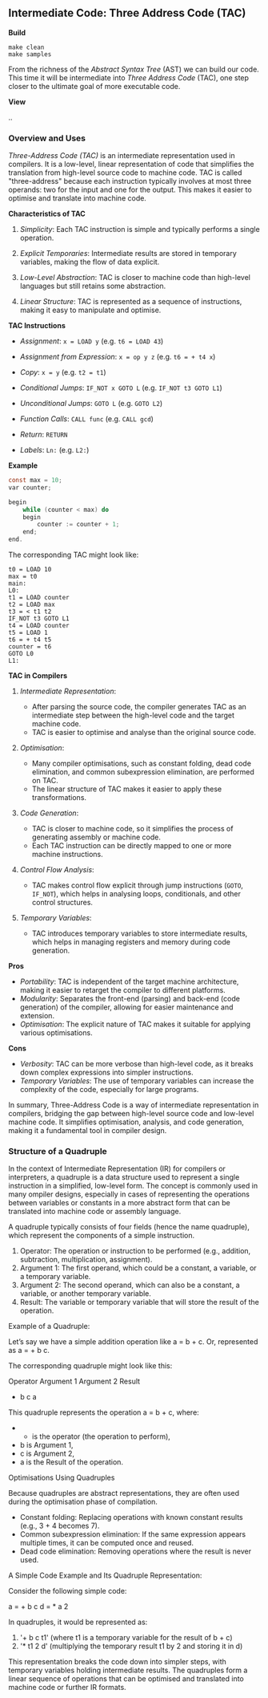 
## Intermediate Code: Three Address Code (TAC)

__Build__

```shell
make clean
make samples
```

From the richness of the *Abstract Syntax Tree* (AST) we can build our code. This time it
will be intermediate into *Three Address Code* (TAC), one step closer to the ultimate goal of
more executable code.

__View__

..

### Overview and Uses

*Three-Address Code (TAC)* is an intermediate representation used in compilers. It is a low-level,
linear representation of code that simplifies the translation from high-level source code to
machine code. TAC is called "three-address" because each instruction typically involves at most
three operands: two for the input and one for the output. This makes it easier to optimise and
translate into machine code.


__Characteristics of TAC__

1. *Simplicity*: Each TAC instruction is simple and typically performs a single operation.

2. *Explicit Temporaries*: Intermediate results are stored in temporary variables, making the flow of data explicit.

3. *Low-Level Abstraction*: TAC is closer to machine code than high-level languages but still retains some abstraction.

4. *Linear Structure*: TAC is represented as a sequence of instructions, making it easy to manipulate and optimise.


__TAC Instructions__

- *Assignment*: `x = LOAD y` (e.g. `t6 = LOAD 43`)

- *Assignment from Expression*: `x = op y z` (e.g. `t6 = + t4 x`)

- *Copy*: `x = y` (e.g. `t2 = t1`)

- *Conditional Jumps*: `IF_NOT x GOTO L` (e.g. `IF_NOT t3 GOTO L1`)

- *Unconditional Jumps*: `GOTO L` (e.g. `GOTO L2`)

- *Function Calls*: `CALL func` (e.g. `CALL gcd`)

- *Return*: `RETURN`

- *Labels*: `Ln:` (e.g. `L2:`)



__Example__

```c
const max = 10;
var counter;

begin
    while (counter < max) do
    begin
        counter := counter + 1;
    end;
end.
```

The corresponding TAC might look like:

```tac
t0 = LOAD 10
max = t0
main:
L0:
t1 = LOAD counter
t2 = LOAD max
t3 = < t1 t2
IF_NOT t3 GOTO L1
t4 = LOAD counter
t5 = LOAD 1
t6 = + t4 t5
counter = t6
GOTO L0
L1:
```

__TAC in Compilers__

1. *Intermediate Representation*:
   - After parsing the source code, the compiler generates TAC as an intermediate step between the
     high-level code and the target machine code.
   - TAC is easier to optimise and analyse than the original source code.

2. *Optimisation*:
   - Many compiler optimisations, such as constant folding, dead code elimination, and common
     subexpression elimination, are performed on TAC.
   - The linear structure of TAC makes it easier to apply these transformations.

3. *Code Generation*:
   - TAC is closer to machine code, so it simplifies the process of generating assembly or machine code.
   - Each TAC instruction can be directly mapped to one or more machine instructions.

4. *Control Flow Analysis*:
   - TAC makes control flow explicit through jump instructions (`GOTO`, `IF_NOT`), which helps in
     analysing loops, conditionals, and other control structures.

5. *Temporary Variables*:
   - TAC introduces temporary variables to store intermediate results, which helps in managing registers
     and memory during code generation.


__Pros__

- *Portability*: TAC is independent of the target machine architecture, making it easier to retarget the
  compiler to different platforms.
- *Modularity*: Separates the front-end (parsing) and back-end (code generation) of the compiler, allowing
  for easier maintenance and extension.
- *Optimisation*: The explicit nature of TAC makes it suitable for applying various optimisations.


__Cons__

- *Verbosity*: TAC can be more verbose than high-level code, as it breaks down complex expressions into simpler instructions.
- *Temporary Variables*: The use of temporary variables can increase the complexity of the code, especially for large programs.

In summary, Three-Address Code is a way of intermediate representation in compilers, bridging the gap between
high-level source code and low-level machine code. It simplifies optimisation, analysis, and code generation,
making it a fundamental tool in compiler design.




### Structure of a Quadruple

In the context of Intermediate Representation (IR) for compilers or interpreters, a quadruple is a data structure
used to represent a single instruction in a simplified, low-level form. The concept is commonly used in many 
ompiler designs, especially in cases of representing the operations between variables or constants in a more
abstract form that can be translated into machine code or assembly language.

A quadruple typically consists of four fields (hence the name quadruple), which represent the components of a
simple instruction.
1. Operator: The operation or instruction to be performed (e.g., addition, subtraction, multiplication, assignment).
2. Argument 1: The first operand, which could be a constant, a variable, or a temporary variable.
3. Argument 2: The second operand, which can also be a constant, a variable, or another temporary variable.
4. Result: The variable or temporary variable that will store the result of the operation.

Example of a Quadruple:

Let’s say we have a simple addition operation like a = b + c.
Or, represented as a = + b c.

The corresponding quadruple might look like this:

Operator	Argument 1	Argument 2	Result
+	b	c	a

This quadruple represents the operation a = b + c, where:
* + is the operator (the operation to perform),
* b is Argument 1,
* c is Argument 2,
* a is the Result of the operation.

Optimisations Using Quadruples

Because quadruples are abstract representations, they are often used during the optimisation
phase of compilation.
- Constant folding: Replacing operations with known constant results (e.g., 3 + 4 becomes 7).
- Common subexpression elimination: If the same expression appears multiple times, it can be computed once and reused.
- Dead code elimination: Removing operations where the result is never used.

A Simple Code Example and Its Quadruple Representation:

Consider the following simple code:

a = + b c
d = * a 2

In quadruples, it would be represented as:
1. '+ b c t1' (where t1 is a temporary variable for the result of b + c)
2. '* t1 2 d' (multiplying the temporary result t1 by 2 and storing it in d)

This representation breaks the code down into simpler steps, with temporary variables holding
intermediate results. The quadruples form a linear sequence of operations that can be optimised
and translated into machine code or further IR formats.
